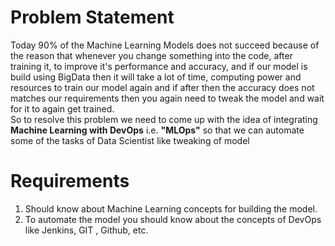 # Problem Statement 
Today 90% of the Machine Learning Models does not succeed because of the reason that whenever you change something into the code, after training it, to improve it's performance and accuracy, and if our model is build using BigData then it will take a lot of time, computing power and resources to train our model again and if after then the accuracy does not matches our requirements then you again need to tweak the model and wait for it to again get trained. <br>So to resolve this problem we need to come up with the idea of integrating <b>Machine Learning with DevOps</b> i.e. <b>"MLOps"</b> so that we can automate some of the tasks of Data Scientist like tweaking of model


# Requirements 
1. Should know about Machine Learning concepts for building the model.
2. To automate the model you should know about the concepts of DevOps like Jenkins, GIT , Github, etc.

